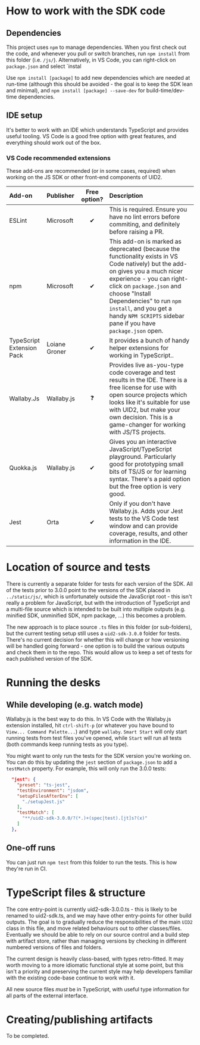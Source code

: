 # How to work with the SDK code

## Dependencies

This project uses `npm` to manage dependencies. When you first check out the code, and whenever you pull or switch branches, run `npm install` from this folder (i.e. `/js/`). Alternatively, in VS Code, you can right-click on `package.json` and select `instal

Use `npm install [package]` to add new dependencies which are needed at run-time (although this should be avoided - the goal is to keep the SDK lean and minimal), and `npm install [package] --save-dev` for build-time/dev-time dependencies.

## IDE setup

It's better to work with an IDE which understands TypeScript and provides useful tooling. VS Code is a good free option with great features, and everything should work out of the box.

### VS Code recommended extensions

These add-ons are recommended (or in some cases, required) when working on the JS SDK or other front-end components of UID2.

| Add-on | Publisher | Free option? | Description |
| :----- | :-------- | :----------: | :---------- |
| ESLint | Microsoft | ✔ | This is required. Ensure you have no lint errors before commiting, and definitely before raising a PR.
| npm | Microsoft | ✔ | This add-on is marked as deprecated (because the functionality exists in VS Code natively) but the add-on gives you a much nicer experience - you can right-click on `package.json` and choose "Install Dependencies" to run `npm install`, and you get a handy `NPM SCRIPTS` sidebar pane if you have `package.json` open. |
| TypeScript Extension Pack | Loiane Groner | ✔ | It provides a bunch of handy helper extensions for working in TypeScript.. |
| Wallaby.Js | Wallaby.js | ❓ | Provides live as-you-type code coverage and test results in the IDE. There is a free license for use with open source projects which looks like it's suitable for use with UID2, but make your own decision. This is a game-changer for working with JS/TS projects. |
| Quokka.js | Wallaby.js | ✔ | Gives you an interactive JavaScript/TypeScript playground. Particularly good for prototyping small bits of TS/JS or for learning syntax. There's a paid option but the free option is very good. |
| Jest | Orta | ✔ | Only if you don't have Wallaby.js. Adds your Jest tests to the VS Code test window and can provide coverage, results, and other information in the IDE. |

# Location of source and tests

There is currently a separate folder for tests for each version of the SDK. All of the tests prior to 3.0.0 point to the versions of the SDK placed in `../static/js/`, which is unfortunately outside the JavaScript root - this isn't really a problem for JavaScript, but with the introduction of TypeScript and a multi-file source which is intended to be built into multiple outputs (e.g. minified SDK, unminified SDK, npm package, ...) this becomes a problem.

The new approach is to place source `.ts` files in this folder (or sub-folders), but the current testing setup still uses a `uid2-sdk-3.0.0` folder for tests. There's no current decision for whether this will change or how versioning will be handled going forward - one option is to build the various outputs and check them in to the repo. This would allow us to keep a set of tests for each published version of the SDK.

# Running the desks

## While developing (e.g. watch mode)

Wallaby.js is the best way to do this. In VS Code with the Wallaby.js extension installed, hit `ctrl-shift-p` (or whatever you have bound to `View... Command Palette...`) and type `wallaby`. `Smart Start` will only start running tests from test files you've opened, while `Start` will run all tests (both commands keep running tests as you type).

You might want to only run the tests for the SDK version you're working on. You can do this by updating the `jest` section of `package.json` to add a `testMatch` property. For example, this will only run the 3.0.0 tests:

```json
  "jest": {
    "preset": "ts-jest",
    "testEnvironment": "jsdom",
    "setupFilesAfterEnv": [
      "./setupJest.js"
    ],
    "testMatch": [
      "**/uid2-sdk-3.0.0/?(*.)+(spec|test).[jt]s?(x)"
    ]
  },
```

## One-off runs

You can just run `npm test` from this folder to run the tests. This is how they're run in CI.

# TypeScript files & structure

The core entry-point is currently uid2-sdk-3.0.0.ts - this is likely to be renamed to uid2-sdk.ts, and we may have other entry-points for other build outputs. The goal is to gradually reduce the responsibilities of the main `UID2` class in this file, and move related behaviours out to other classes/files. Eventually we should be able to rely on our source control and a build step with artifact store, rather than managing versions by checking in different numbered versions of files and folders.

The current design is heavily class-based, with types retro-fitted. It may worth moving to a more idiomatic functional style at some point, but this isn't a priority and preserving the current style may help developers familiar with the existing code-base continue to work with it.

All new source files _must_ be in TypeScript, with useful type information for all parts of the external interface.

# Creating/publishing artifacts

To be completed.
